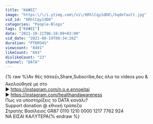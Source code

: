 ```yaml
---
title: "ΚΑΦΕΣ"
image: "https:\/\/i.ytimg.com\/vi\/6RhlCqy1dD8\/hqdefault.jpg"
vid_id: "6RhlCqy1dD8"
categories: "People-Blogs"
tags: ["ΚΑΦΕΣ"]
date: "2021-10-21T06:18:09+03:00"
vid_date: "2021-08-19T08:34:26Z"
duration: "PT6M34S"
viewcount: "8401"
likeCount: "693"
dislikeCount: "23"
channel: "DATA"
---
```

{% raw %}Αν θές πάτα👍,Share,Subscribe,δες όλα τα videos μου &amp; Ακολούθησέ με στο<br />► <a rel="nofollow" target="blank" href="https://instagram.com/n.o.e.ennoeitai">https://instagram.com/n.o.e.ennoeitai</a><br />► <a rel="nofollow" target="blank" href="https://instagram.com/healthandawareness">https://instagram.com/healthandawareness</a><br />Πως να υποστηρίξεις το DATA κανάλι?<br />Support donation @ εθνική τράπεζα <br />Στρατής Βασίλειος GR87 0110 1210 0000 1217 7762 924 <br />ΝΑ ΕIΣAI ΚΑΛYΤΕΡΑ{% endraw %}
